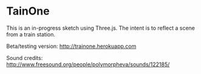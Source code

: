 TainOne
===

This is an in-progress sketch using Three.js.
The intent is to reflect a scene from a train station.

Beta/testing version:
http://trainone.herokuapp.com

Sound credits:
http://www.freesound.org/people/polymorpheva/sounds/122185/


